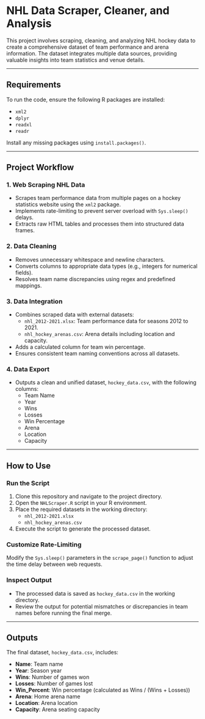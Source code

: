 # NHL Data Scraper, Cleaner, and Analysis

This project involves scraping, cleaning, and analyzing NHL hockey data to create a comprehensive dataset of team performance and arena information. The dataset integrates multiple data sources, providing valuable insights into team statistics and venue details.

---

## Requirements

To run the code, ensure the following R packages are installed:

- `xml2`
- `dplyr`
- `readxl`
- `readr`

Install any missing packages using `install.packages()`.

---

## Project Workflow

### 1. Web Scraping NHL Data
- Scrapes team performance data from multiple pages on a hockey statistics website using the `xml2` package.
- Implements rate-limiting to prevent server overload with `Sys.sleep()` delays.
- Extracts raw HTML tables and processes them into structured data frames.

### 2. Data Cleaning
- Removes unnecessary whitespace and newline characters.
- Converts columns to appropriate data types (e.g., integers for numerical fields).
- Resolves team name discrepancies using regex and predefined mappings.

### 3. Data Integration
- Combines scraped data with external datasets:
  - `nhl_2012-2021.xlsx`: Team performance data for seasons 2012 to 2021.
  - `nhl_hockey_arenas.csv`: Arena details including location and capacity.
- Adds a calculated column for team win percentage.
- Ensures consistent team naming conventions across all datasets.

### 4. Data Export
- Outputs a clean and unified dataset, `hockey_data.csv`, with the following columns:
  - Team Name
  - Year
  - Wins
  - Losses
  - Win Percentage
  - Arena
  - Location
  - Capacity

---

## How to Use

### Run the Script
1. Clone this repository and navigate to the project directory.
2. Open the `NHLScraper.R` script in your R environment.
3. Place the required datasets in the working directory:
   - `nhl_2012-2021.xlsx`
   - `nhl_hockey_arenas.csv`
4. Execute the script to generate the processed dataset.

### Customize Rate-Limiting
Modify the `Sys.sleep()` parameters in the `scrape_page()` function to adjust the time delay between web requests.

### Inspect Output
- The processed data is saved as `hockey_data.csv` in the working directory.
- Review the output for potential mismatches or discrepancies in team names before running the final merge.

---

## Outputs

The final dataset, `hockey_data.csv`, includes:

- **Name**: Team name  
- **Year**: Season year  
- **Wins**: Number of games won  
- **Losses**: Number of games lost  
- **Win_Percent**: Win percentage (calculated as Wins / (Wins + Losses))  
- **Arena**: Home arena name  
- **Location**: Arena location  
- **Capacity**: Arena seating capacity  

